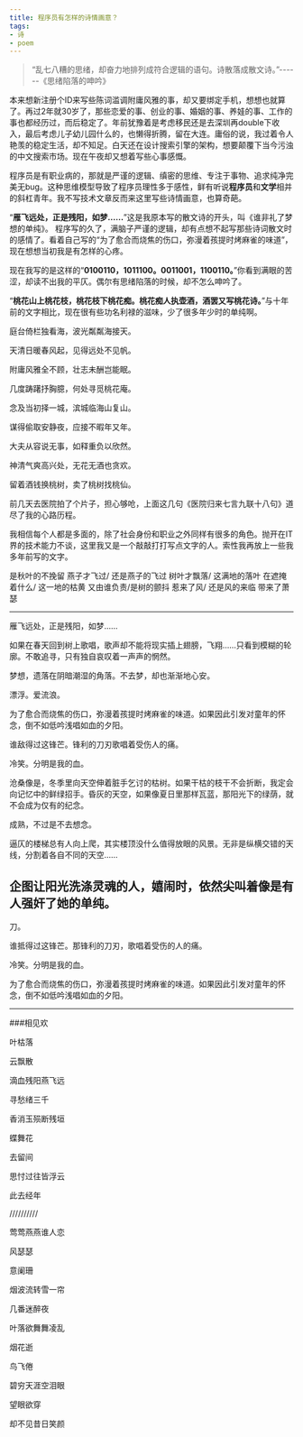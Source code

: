 ```yaml
---
title: 程序员有怎样的诗情画意？
tags:
- 诗
- poem
---
```


>“乱七八糟的思绪，却奋力地排列成符合逻辑的语句。诗散落成散文诗。”------《思绪陷落的呻吟》

本来想新注册个ID来写些陈词滥调附庸风雅的事，却又要绑定手机，想想也就算了。再过2年就30岁了，那些恋爱的事、创业的事、婚姻的事、养娃的事、工作的事也都经历过，而后稳定了。年前犹豫着是考虑移民还是去深圳再double下收入，最后考虑儿子幼儿园什么的，也懒得折腾，留在大连。庸俗的说，我过着令人艳羡的稳定生活，却不知足。白天还在设计搜索引擎的架构，想要颠覆下当今污浊的中文搜索市场。现在午夜却又想着写些心事感慨。

程序员是有职业病的，那就是严谨的逻辑、缜密的思维、专注于事物、追求纯净完美无bug。这种思维模型导致了程序员理性多于感性，鲜有听说**程序员**和**文学**相并的斜杠青年。我不写技术文章反而来这里写些诗情画意，也算奇葩。

“**雁飞远处，正是残阳，如梦……**”这是我原本写的散文诗的开头，叫《谁非礼了梦想的单纯》。
程序写的久了，满脑子严谨的逻辑，却有点想不起写那些诗词散文时的感情了。看着自己写的“为了愈合而烧焦的伤口，弥漫着孩提时烤麻雀的味道”，现在想想当初我是有怎样的心疼。

现在我写的是这样的“**0100110，1011100。0011001，1100110。**”你看到满眼的苦涩，却读不出我的平仄。偶尔有思绪陷落的时候，却不怎么呻吟了。

“**桃花山上桃花枝，桃花枝下桃花痴。桃花痴人执壶酒，酒罢又写桃花诗。**”与十年前的文字相比，现在很有些功名利禄的滋味，少了很多年少时的单纯啊。

庭台倚栏独看海，波光粼粼海接天。

天清日暖春风起，见得远处不见帆。

附庸风雅全不顾，壮志未酬岂能眠。

几度踌躇抒胸臆，何处寻觅桃花庵。

念及当初择一城，滨城临海山复山。

谋得偷取安静夜，应接不暇年又年。

大夫从容说无事，如释重负以欣然。

神清气爽高兴处，无花无酒也贪欢。

留着酒钱换桃树，卖了桃树找桃仙。



前几天去医院拍了个片子，担心够呛，上面这几句《医院归来七言九联十八句》道尽了我的心路历程。

我相信每个人都是多面的，除了社会身份和职业之外同样有很多的角色。抛开在IT界的技术能力不谈，这里我又是一个敲敲打打写点文字的人。索性我再放上一些我多年前写的文字。

是秋叶的不挽留 燕子才飞过/ 还是燕子的飞过 树叶才飘落/ 这满地的落叶 在遮掩着什么/ 这一地的枯黄 又由谁负责/是树的颤抖 惹来了风/ 还是风的来临 带来了萧瑟

---

雁飞远处，正是残阳，如梦……

如果在春天回到树上歌唱，歌声却不能将现实插上翅膀，飞翔……只看到模糊的轮廓。不敢追寻，只有独自哀叹着一声声的惘然。

梦想，遗落在阴暗潮湿的角落。不去梦，却也渐渐地心安。

漂浮。爱流浪。

为了愈合而烧焦的伤口，弥漫着孩提时烤麻雀的味道。如果因此引发对童年的怀念，倒不如低吟浅唱如血的夕阳。

谁敌得过这锋芒。锋利的刀刃歌唱着受伤人的痛。

冷笑。分明是我的血。

沧桑像是，冬季里向天空伸着脏手乞讨的枯树。如果干枯的枝干不会折断，我定会向记忆中的鲜绿招手。昏灰的天空，如果像夏日里那样瓦蓝，那阳光下的绿荫，就不会成为仅有的纪念。

成熟，不过是不去想念。

逼仄的楼梯总有人向上爬，其实楼顶没什么值得放眼的风景。无非是纵横交错的天线，分割着各自不同的天空……

企图让阳光洗涤灵魂的人，嬉闹时，依然尖叫着像是有人强奸了她的单纯。
---

刀。

谁抵得过这锋芒。那锋利的刀刃，歌唱着受伤的人的痛。

冷笑。分明是我的血。

为了愈合而烧焦的伤口，弥漫着孩提时烤麻雀的味道。如果因此引发对童年的怀念，倒不如低吟浅唱如血的夕阳。

---

###相见欢

叶枯落

云飘散

滴血残阳燕飞远

寻愁绪三千

香消玉殒断残垣

蝶舞花

去留间

思忖过往皆浮云

此去经年

//////////

莺莺燕燕谁人恋

风瑟瑟

意阑珊

烟波流转雪一帘

几番迷醉夜

叶落欲舞舞凌乱

烟花逝

鸟飞倦

碧穷天涯空泪眼

望眼欲穿

却不见昔日笑颜

